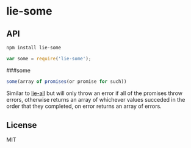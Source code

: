 # lie-some


## API

```bash
npm install lie-some
```

```javascript
var some = require('lie-some');
```

###some

```javascript
some(array of promises(or promise for such))
```

Similar to [lie-all](https://github.com/calvinmetcalf/lie-all) but will only throw an error if all of the promises throw errors, otherwise returns an array of whichever values succeded in the order that they completed, on error returns an array of errors.

## License

  MIT
